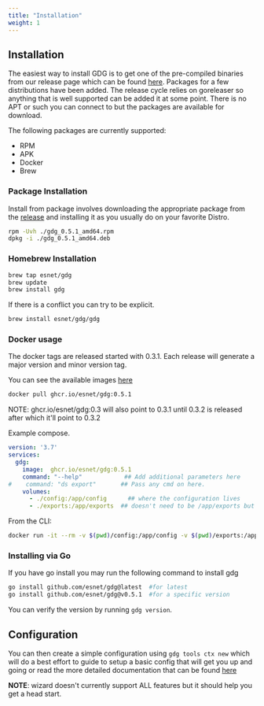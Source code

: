 ```yaml
---
title: "Installation"
weight: 1
---
```

## Installation

The easiest way to install GDG is to get one of the pre-compiled binaries from our release page which can be found [here](https://github.com/esnet/gdg/releases).  Packages for a few distributions have been added.  The release cycle relies on goreleaser so anything that is well supported can be added it at some point.  There is no APT or such you can connect to but the packages are available for download.

The following packages are currently supported:
  - RPM
  - APK
  - Docker
  - Brew

### Package Installation

Install from package involves downloading the appropriate package from the [release](https://github.com/esnet/gdg/releases) and installing it as you usually do on your favorite Distro.

```sh
rpm -Uvh ./gdg_0.5.1_amd64.rpm
dpkg -i ./gdg_0.5.1_amd64.deb
```

### Homebrew Installation


```sh
brew tap esnet/gdg
brew update
brew install gdg
```

If there is a conflict you can try to be explicit.

```sh
brew install esnet/gdg/gdg
```

### Docker usage

The docker tags are released started with 0.3.1.  Each release will generate a major version and minor version tag.

You can see the available images [here](https://github.com/esnet/gdg/pkgs/container/gdg)

```sh
docker pull ghcr.io/esnet/gdg:0.5.1
```

NOTE: ghcr.io/esnet/gdg:0.3 will also point to 0.3.1 until 0.3.2 is released after which it'll point to 0.3.2

Example compose.

```yaml
version: '3.7'
services:
  gdg:
    image:  ghcr.io/esnet/gdg:0.5.1
    command: "--help"            ## Add additional parameters here
#    command: "ds export"       ## Pass any cmd on here.
    volumes:
      - ./config:/app/config      ## where the configuration lives
      - ./exports:/app/exports  ## doesn't need to be /app/exports but you should export the destination of where exports are being written out to.
```

From the CLI:

```sh
docker run -it --rm -v $(pwd)/config:/app/config -v $(pwd)/exports:/app/exports ghcr.io/esnet/gdg:latest  ds --help
```

### Installing via Go

If you have go install you may run the following command to install gdg

```sh
go install github.com/esnet/gdg@latest  #for latest
go install github.com/esnet/gdg@v0.5.1  #for a specific version
```

You can verify the version by running `gdg version`.

## Configuration

You can then create a simple configuration using `gdg tools ctx new` which will do a best effort to guide to setup a basic config that will get you up and going or read the more detailed documentation that can be found [here](/gdg/docs/gdg/configuration/)


**NOTE**: wizard doesn't currently support ALL features but it should help you get a head start.
